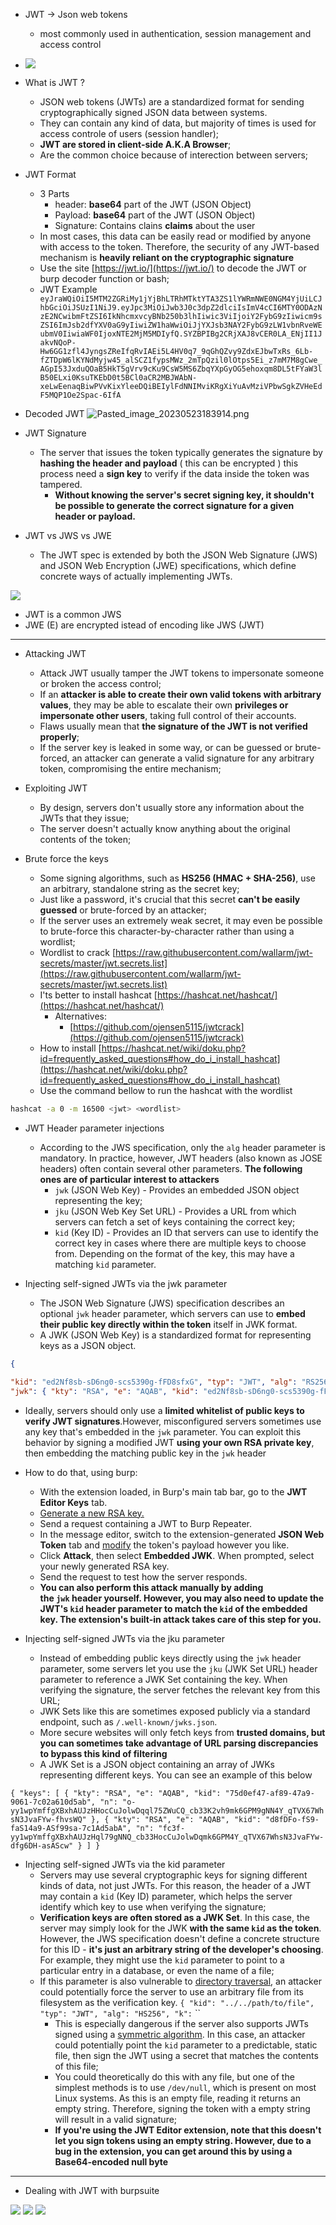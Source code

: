 
* JWT -> Json web tokens
	*  most commonly used in authentication, session management and access control

* ![](img/Pasted_image_20230523183126.png)

* What is JWT ?
	* JSON web tokens (JWTs) are a standardized format for sending cryptographically signed JSON data between systems.
	* They can contain any kind of data, but majority of times is used for access controle of users (session handler);
	* **JWT are stored in client-side A.K.A Browser**;
	* Are the common choice because of interection between servers;

* JWT Format
	* 3 Parts
		* header: **base64** part of the JWT (JSON Object)
		* Payload: **base64** part of the JWT (JSON Object)
		* Signature: Contains clains **claims** about the user
	 * In most cases, this data can be easily read or modified by anyone with access to the token. Therefore, the security of any JWT-based mechanism is **heavily reliant on the cryptographic signature**
	* Use the site [https://jwt.io/](https://jwt.io/) to decode the JWT or burp decoder function or bash;
	* JWT Example
	 ``` eyJraWQiOiI5MTM2ZGRiMy1jYjBhLTRhMTktYTA3ZS1lYWRmNWE0NGM4YjUiLCJhbGciOiJSUzI1NiJ9.eyJpc3MiOiJwb3J0c3dpZ2dlciIsImV4cCI6MTY0ODAzNzE2NCwibmFtZSI6IkNhcmxvcyBNb250b3lhIiwic3ViIjoiY2FybG9zIiwicm9sZSI6ImJsb2dfYXV0aG9yIiwiZW1haWwiOiJjYXJsb3NAY2FybG9zLW1vbnRveWEubmV0IiwiaWF0IjoxNTE2MjM5MDIyfQ.SYZBPIBg2CRjXAJ8vCER0LA_ENjII1JakvNQoP-Hw6GG1zfl4JyngsZReIfqRvIAEi5L4HV0q7_9qGhQZvy9ZdxEJbwTxRs_6Lb-fZTDpW6lKYNdMyjw45_alSCZ1fypsMWz_2mTpQzil0lOtps5Ei_z7mM7M8gCwe_AGpI53JxduQOaB5HkT5gVrv9cKu9CsW5MS6ZbqYXpGyOG5ehoxqm8DL5tFYaW3lB50ELxi0KsuTKEbD0t5BCl0aCR2MBJWAbN-xeLwEenaqBiwPVvKixYleeDQiBEIylFdNNIMviKRgXiYuAvMziVPbwSgkZVHeEdF5MQP1Oe2Spac-6IfA```

* Decoded JWT
![Pasted_image_20230523183914.png](img/Pasted_image_20230523183914.png)


* JWT Signature
	* The server that issues the token typically generates the signature by **hashing the header and payload** ( this can be encrypted ) this process need a  **sign key** to verify if the data inside the token was tampered. 
		* **Without knowing the server's secret signing key, it shouldn't be possible to generate the correct signature for a given header or payload.**

* JWT vs JWS vs JWE
	* The JWT spec is extended by both the JSON Web Signature (JWS) and JSON Web Encryption (JWE) specifications, which define concrete ways of actually implementing JWTs.

![](img/Pasted_image_20230523184655.png)

* JWT is a common JWS 
* JWE (E) are encrypted istead of encoding like JWS (JWT)

---

* Attacking JWT
	* Attack JWT usually tamper the JWT tokens to impersonate someone or broken the access control;
	* If an **attacker is able to create their own valid tokens with arbitrary values**, they may be able to escalate their own **privileges or impersonate other users**, taking full control of their accounts.
	* Flaws usually mean that **the signature of the JWT is not verified properly**;
	* If the server key is leaked in some way, or can be guessed or brute-forced, an attacker can generate a valid signature for any arbitrary token, compromising the entire mechanism;

* Exploiting JWT
	* By design, servers don't usually store any information about the JWTs that they issue;
	* The server doesn't actually know anything about the original contents of the token;

* Brute force the keys
	* Some signing algorithms, such as **HS256 (HMAC + SHA-256)**, use an arbitrary, standalone string as the secret key;
	* Just like a password, it's crucial that this secret **can't be easily guessed** or brute-forced by an attacker;
	* If the server uses an extremely weak secret, it may even be possible to brute-force this character-by-character rather than using a wordlist;
	* Wordlist to crack [https://raw.githubusercontent.com/wallarm/jwt-secrets/master/jwt.secrets.list](https://raw.githubusercontent.com/wallarm/jwt-secrets/master/jwt.secrets.list)
	* I'ts better to install hashcat [https://hashcat.net/hashcat/](https://hashcat.net/hashcat/)
		* Alternatives:
			* [https://github.com/ojensen5115/jwtcrack](https://github.com/ojensen5115/jwtcrack)
	* How to install [https://hashcat.net/wiki/doku.php?id=frequently_asked_questions#how_do_i_install_hashcat](https://hashcat.net/wiki/doku.php?id=frequently_asked_questions#how_do_i_install_hashcat)
	* Use the command bellow to run the hashcat with the wordlist
```bash
hashcat -a 0 -m 16500 <jwt> <wordlist>
```

* JWT Header parameter injections
	* According to the JWS specification, only the `alg` header parameter is mandatory. In practice, however, JWT headers (also known as JOSE headers) often contain several other parameters. **The following ones are of particular interest to attackers**
		* `jwk` (JSON Web Key) - Provides an embedded JSON object representing the key;
		*  `jku` (JSON Web Key Set URL) - Provides a URL from which servers can fetch a set of keys containing the correct key;
		* `kid` (Key ID) - Provides an ID that servers can use to identify the correct key in cases where there are multiple keys to choose from. Depending on the format of the key, this may have a matching `kid` parameter.

* Injecting self-signed JWTs via the jwk parameter
	* The JSON Web Signature (JWS) specification describes an optional `jwk` header parameter, which servers can use to **embed their public key directly within the token** itself in JWK format.
	* A JWK (JSON Web Key) is a standardized format for representing keys as a JSON object.
```json
{ 

"kid": "ed2Nf8sb-sD6ng0-scs5390g-fFD8sfxG", "typ": "JWT", "alg": "RS256", 
"jwk": { "kty": "RSA", "e": "AQAB", "kid": "ed2Nf8sb-sD6ng0-scs5390g-fFD8sfxG", "n": "yy1wpYmffgXBxhAUJzHHocCuJolwDqql75ZWuCQ_cb33K2vh9m" } }

```

* Ideally, servers should only use a **limited whitelist of public keys to verify JWT signatures**.However, misconfigured servers sometimes use any key that's embedded in the `jwk` parameter. You can exploit this behavior by signing a modified JWT **using your own RSA private key**, then embedding the matching public key in the `jwk` header
* How to do that, using burp:
	* With the extension loaded, in Burp's main tab bar, go to the **JWT Editor Keys** tab.
	* [Generate a new RSA key.](https://portswigger.net/burp/documentation/desktop/testing-workflow/session-management/jwts#adding-a-jwt-signing-key)
	* Send a request containing a JWT to Burp Repeater.
	* In the message editor, switch to the extension-generated **JSON Web Token** tab and [modify](https://portswigger.net/burp/documentation/desktop/testing-workflow/session-management/jwts#editing-jwts) the token's payload however you like.
	* Click **Attack**, then select **Embedded JWK**. When prompted, select your newly generated RSA key.
	* Send the request to test how the server responds.
	* **You can also perform this attack manually by adding the `jwk` header yourself. However, you may also need to update the JWT's `kid` header parameter to match the `kid` of the embedded key. The extension's built-in attack takes care of this step for you.**

* Injecting self-signed JWTs via the jku parameter
	* Instead of embedding public keys directly using the `jwk` header parameter, some servers let you use the `jku` (JWK Set URL) header parameter to reference a JWK Set containing the key. When verifying the signature, the server fetches the relevant key from this URL;
	* JWK Sets like this are sometimes exposed publicly via a standard endpoint, such as `/.well-known/jwks.json`.
	* More secure websites will only fetch keys from **trusted domains, but you can sometimes take advantage of URL parsing discrepancies to bypass this kind of filtering**
	* A JWK Set is a JSON object containing an array of JWKs representing different keys. You can see an example of this below

`{ "keys": [ { "kty": "RSA", "e": "AQAB", "kid": "75d0ef47-af89-47a9-9061-7c02a610d5ab", "n": "o-yy1wpYmffgXBxhAUJzHHocCuJolwDqql75ZWuCQ_cb33K2vh9mk6GPM9gNN4Y_qTVX67WhsN3JvaFYw-fhvsWQ" }, { "kty": "RSA", "e": "AQAB", "kid": "d8fDFo-fS9-faS14a9-ASf99sa-7c1Ad5abA", "n": "fc3f-yy1wpYmffgXBxhAUJzHql79gNNQ_cb33HocCuJolwDqmk6GPM4Y_qTVX67WhsN3JvaFYw-dfg6DH-asAScw" } ] }`

* Injecting self-signed JWTs via the kid parameter
	* Servers may use several cryptographic keys for signing different kinds of data, not just JWTs. For this reason, the header of a JWT may contain a `kid` (Key ID) parameter, which helps the server identify which key to use when verifying the signature;
	* **Verification keys are often stored as a JWK Set**. In this case, the server may simply look for the JWK **with the same `kid` as the token**. However, the JWS specification doesn't define a concrete structure for this ID - **it's just an arbitrary string of the developer's choosing**. For example, they might use the `kid` parameter to point to a particular entry in a database, or even the name of a file;
	* If this parameter is also vulnerable to [directory traversal](https://portswigger.net/web-security/file-path-traversal), an attacker could potentially force the server to use an arbitrary file from its filesystem as the verification key.
	  `{ "kid": "../../path/to/file", "typ": "JWT", "alg": "HS256", "k":`
	  ``
	  * This is especially dangerous if the server also supports JWTs signed using a [symmetric algorithm](https://portswigger.net/web-security/jwt/algorithm-confusion#symmetric-vs-asymmetric-algorithms). In this case, an attacker could potentially point the `kid` parameter to a predictable, static file, then sign the JWT using a secret that matches the contents of this file;
	  * You could theoretically do this with any file, but one of the simplest methods is to use `/dev/null`, which is present on most Linux systems. As this is an empty file, reading it returns an empty string. Therefore, signing the token with a empty string will result in a valid signature;
	  * **If you're using the JWT Editor extension, note that this doesn't let you sign tokens using an empty string. However, due to a bug in the extension, you can get around this by using a Base64-encoded null byte**

--- 

* Dealing with JWT with burpsuite


![](img/Pasted_image_20230523185653.png)
![](img/Pasted_image_20230523185706.png)
![](img/Pasted_image_20230523185714.png)




